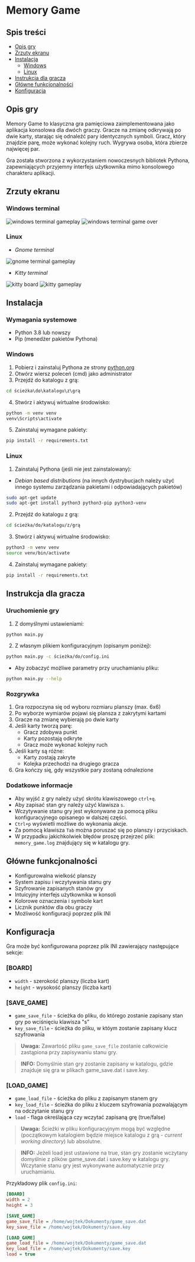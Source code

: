 # Memory Game

## Spis treści

- [Opis gry](#opis-gry)
- [Zrzuty ekranu](#zrzuty-ekranu)
- [Instalacja](#instalacja)
  - [Windows](#windows)
  - [Linux](#linux)
- [Instrukcja dla gracza](#instrukcja-dla-gracza)
- [Główne funkcjonalności](#główne-funkcjonalności)
- [Konfiguracja](#konfiguracja)

## Opis gry

Memory Game to klasyczna gra pamięciowa zaimplementowana jako aplikacja konsolowa dla dwóch graczy. Gracze na zmianę odkrywają po dwie karty, starając się odnaleźć pary identycznych symboli. Gracz, który znajdzie parę, może wykonać kolejny ruch. Wygrywa osoba, która zbierze najwięcej par.

Gra została stworzona z wykorzystaniem nowoczesnych bibliotek Pythona, zapewniających przyjemny interfejs użytkownika mimo konsolowego charakteru aplikacji.

## Zrzuty ekranu

### Windows terminal

![windows terminal gameplay](./screenshots/windows_terminal_gameplay.png)
![windows terminal game over](./screenshots/windows_terminal_game_over.png)

### Linux

- _Gnome terminal_

![gnome terminal gameplay](./screenshots/gnome_terminal.png)

- _Kitty terminal_

![kitty board](./screenshots/kitty_terminal_board.png)
![kitty gameplay](./screenshots/kitty_terminal_gameplay.png)

## Instalacja

### Wymagania systemowe

- Python 3.8 lub nowszy
- Pip (menedżer pakietów Pythona)

### Windows

1. Pobierz i zainstaluj Pythona ze strony [python.org](https://python.org)
2. Otwórz wiersz poleceń (cmd) jako administrator
3. Przejdź do katalogu z grą:

```cmd
cd ścieżka\do\katalogu\z\grą
```

4. Stwórz i aktywuj wirtualne środowisko:

```cmd
python -m venv venv
venv\Scripts\activate
```

5. Zainstaluj wymagane pakiety:

```cmd
pip install -r requirements.txt
```

### Linux

1. Zainstaluj Pythona (jeśli nie jest zainstalowany):

- _Debian based distributions_ (na innych dystrybucjach należy użyć innego systemu zarządzania pakietami i odpowiadających pakietów)

```bash
sudo apt-get update
sudo apt-get install python3 python3-pip python3-venv
```

2. Przejdź do katalogu z grą:

```bash
cd ścieżka/do/katalogu/z/grą
```

3. Stwórz i aktywuj wirtualne środowisko:

```bash
python3 -m venv venv
source venv/bin/activate
```

4. Zainstaluj wymagane pakiety:

```bash
pip install -r requirements.txt
```

## Instrukcja dla gracza

### Uruchomienie gry

1. Z domyślnymi ustawieniami:

```bash
python main.py
```

2. Z własnym plikiem konfiguracyjnym (opisanym poniżej):

```bash
python main.py -c ścieżka/do/config.ini
```

- Aby zobaczyć możliwe parametry przy uruchamianiu pliku:

```bash
python main.py --help
```

### Rozgrywka

1. Gra rozpoczyna się od wyboru rozmiaru planszy (max. 6x6)
2. Po wyborze wymiarów pojawi się plansza z zakrytymi kartami
3. Gracze na zmianę wybierają po dwie karty
4. Jeśli karty tworzą parę:
   - Gracz zdobywa punkt
   - Karty pozostają odkryte
   - Gracz może wykonać kolejny ruch
5. Jeśli karty są różne:
   - Karty zostają zakryte
   - Kolejka przechodzi na drugiego gracza
6. Gra kończy się, gdy wszystkie pary zostaną odnalezione

### Dodatkowe informacje

- Aby wyjść z gry należy użyć skrótu klawiszowego `ctrl+q`.
- Aby zapisać stan gry należy użyć klawisza `s`.
- Wczytywanie stanu gry jest wykonywane za pomocą pliku konfiguracyjnego opisanego w dalszej części.
- `Ctrl+p` wyświetli możliwe do wykonania akcje.
- Za pomocą klawisza `Tab` można poruszać się po planszy i przyciskach.
- W przypadku jakichkolwiek błędów proszę przejrzeć plik: `memory_game.log` znajdujący się w katalogu gry.

## Główne funkcjonalności

- Konfigurowalna wielkość planszy
- System zapisu i wczytywania stanu gry
- Szyfrowanie zapisanych stanów gry
- Intuicyjny interfejs użytkownika w konsoli
- Kolorowe oznaczenia i symbole kart
- Licznik punktów dla obu graczy
- Możliwość konfiguracji poprzez plik INI

## Konfiguracja

Gra może być konfigurowana poprzez plik INI zawierający następujące sekcje:

### [BOARD]

- `width` - szerokość planszy (liczba kart)
- `height` - wysokość planszy (liczba kart)

### [SAVE_GAME]

- `game_save_file` - ścieżka do pliku, do którego zostanie zapisany stan gry po wciśnięciu klawisza "s"
- `key_save_file` - ścieżka do pliku, w któym zostanie zapisany klucz szyfrowania

> **Uwaga:** Zawartość pliku `game_save_file` zostanie całkowicie zastąpiona przy zapisywaniu stanu gry.

> **INFO:** Domyślnie stan gry zostanie zapisany w katalogu, gdzie znajduje się gra w plikach game_save.dat i save.key.

### [LOAD_GAME]

- `game_load_file` - ścieżka do pliku z zapisanym stanem gry
- `key_load_file` - ścieżka do pliku z kluczem szyfrowania pozwalającym na odczytanie stanu gry
- `load` - flaga określająca czy wczytać zapisaną grę (true/false)

> **Uwaga:** Ścieżki w pliku konfiguracyjnym mogą być względne (początkowym katalogiem będzie miejsce katalogu z grą - _current working directory_) lub absolutne.

> **INFO:** Jeżeli load jest ustawione na true, stan gry zostanie wczytany domyślnie z plików game_save.dat i save.key w katalogu gry. Wczytanie stanu gry jest wykonywane automatycznie przy uruchamianiu.

Przykładowy plik `config.ini`:

```ini
[BOARD]
width = 2
height = 3

[SAVE_GAME]
game_save_file = /home/wojtek/Dokumenty/game_save.dat
key_save_file = /home/wojtek/Dokumenty/save.key

[LOAD_GAME]
game_load_file = /home/wojtek/Dokumenty/game_save.dat
key_load_file = /home/wojtek/Dokumenty/save.key
load = true
```
